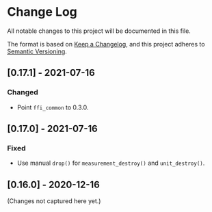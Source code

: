# Change Log

All notable changes to this project will be documented in this file.

The format is based on [Keep a Changelog](https://keepachangelog.com/en/1.0.0/), and this project
adheres to [Semantic Versioning](https://semver.org/spec/v2.0.0.html).

## [0.17.1] - 2021-07-16

### Changed

- Point `ffi_common` to 0.3.0.

## [0.17.0] - 2021-07-16

### Fixed

- Use manual `drop()` for `measurement_destroy()` and `unit_destroy()`.

## [0.16.0] - 2020-12-16

(Changes not captured here yet.)
